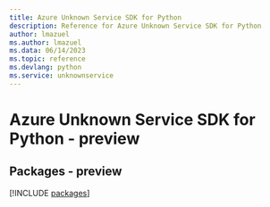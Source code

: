 ```yaml
---
title: Azure Unknown Service SDK for Python
description: Reference for Azure Unknown Service SDK for Python
author: lmazuel
ms.author: lmazuel
ms.data: 06/14/2023
ms.topic: reference
ms.devlang: python
ms.service: unknownservice
---
```

# Azure Unknown Service SDK for Python - preview
## Packages - preview
[!INCLUDE [packages](unknown-service-index.md)]